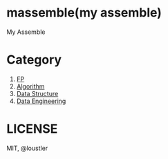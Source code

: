 # massemble(my assemble)
My Assemble

# Category
1. [FP](./fp)
1. [Algorithm](./algorithm)
1. [Data Structure](./data-structure)
1. [Data Engineering](./data-eng)

# LICENSE
MIT, @loustler
